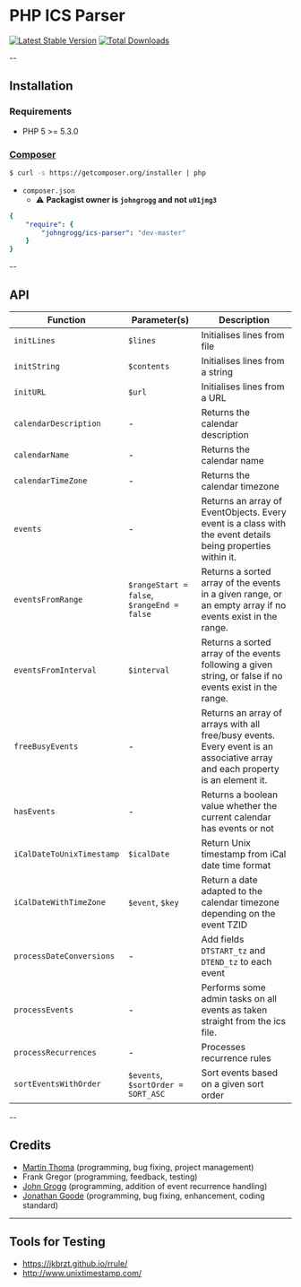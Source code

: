 # PHP ICS Parser

[![Latest Stable Version](https://poser.pugx.org/johngrogg/ics-parser/v/stable.png)](https://packagist.org/packages/johngrogg/ics-parser)
[![Total Downloads](https://poser.pugx.org/johngrogg/ics-parser/downloads.png)](https://packagist.org/packages/johngrogg/ics-parser)

--

## Installation

### Requirements
  - PHP 5 >= 5.3.0

### [Composer](http://getcomposer.org)

```bash
$ curl -s https://getcomposer.org/installer | php
```

- `composer.json`
  - :warning: **Packagist owner is `johngrogg` and not `u01jmg3`**

```yaml
{
    "require": {
        "johngrogg/ics-parser": "dev-master"
    }
}
```

--

## API

|Function                 |Parameter(s)                              |Description                                                                                                                  |
|-------------------------|------------------------------------------|-----------------------------------------------------------------------------------------------------------------------------|
|`initLines`              |`$lines`                                  |Initialises lines from file                                                                                                  |
|`initString`             |`$contents`                               |Initialises lines from a string                                                                                              |
|`initURL`                |`$url`                                    |Initialises lines from a URL                                                                                                 |
|`calendarDescription`    |-                                         |Returns the calendar description                                                                                             |
|`calendarName`           |-                                         |Returns the calendar name                                                                                                    |
|`calendarTimeZone`       |-                                         |Returns the calendar timezone                                                                                                |
|`events`                 |-                                         |Returns an array of EventObjects. Every event is a class with the event details being properties within it.                  |
|`eventsFromRange`        |`$rangeStart = false`, `$rangeEnd = false`|Returns a sorted array of the events in a given range, or an empty array if no events exist in the range.                    |
|`eventsFromInterval`     |`$interval`                               |Returns a sorted array of the events following a given string, or false if no events exist in the range.                     |
|`freeBusyEvents`         |-                                         |Returns an array of arrays with all free/busy events. Every event is an associative array and each property is an element it.|
|`hasEvents`              |-                                         |Returns a boolean value whether the current calendar has events or not                                                       |
|`iCalDateToUnixTimestamp`|`$icalDate`                               |Return Unix timestamp from iCal date time format                                                                             |
|`iCalDateWithTimeZone`   |`$event`, `$key`                          |Return a date adapted to the calendar timezone depending on the event TZID                                                   |
|`processDateConversions` |-                                         |Add fields `DTSTART_tz` and `DTEND_tz` to each event                                                                         |
|`processEvents`          |-                                         |Performs some admin tasks on all events as taken straight from the ics file.                                                 |
|`processRecurrences`     |-                                         |Processes recurrence rules                                                                                                   |
|`sortEventsWithOrder`    |`$events`, `$sortOrder = SORT_ASC`        |Sort events based on a given sort order                                                                                      |

--

## Credits
  - [Martin Thoma](info@martin-thoma.de) (programming, bug fixing, project management)
  - Frank Gregor (programming, feedback, testing)
  - [John Grogg](john.grogg@gmail.com) (programming, addition of event recurrence handling)
  - [Jonathan Goode](https://github.com/u01jmg3) (programming, bug fixing, enhancement, coding standard)

---

## Tools for Testing

- https://jkbrzt.github.io/rrule/
- http://www.unixtimestamp.com/